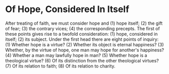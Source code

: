 # Of Hope, Considered In Itself

After treating of faith, we must consider hope and (1) hope itself; (2) the gift of fear; (3) the contrary vices; (4) the corresponding precepts. The first of these points gives rise to a twofold consideration: (1) hope, considered in itself; (2) its subject.  Under the first head there are eight points of inquiry:
(1) Whether hope is a virtue?
(2) Whether its object is eternal happiness?
(3) Whether, by the virtue of hope, one man may hope for another's happiness?
(4) Whether a man may lawfully hope in man?
(5) Whether hope is a theological virtue?
(6) Of its distinction from the other theological virtues?
(7) Of its relation to faith;
(8) Of its relation to charity.
